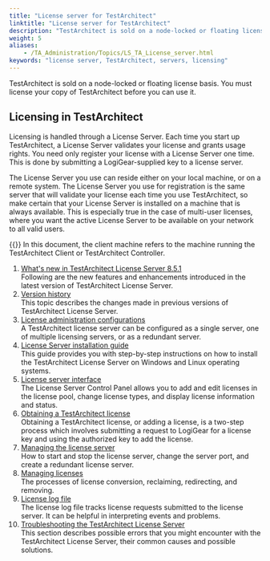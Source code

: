 ```yaml
--- 
title: "License server for TestArchitect"
linktitle: "License server for TestArchitect"
description: "TestArchitect is sold on a node-locked or floating license basis. You must license your copy of TestArchitect before you can use it."
weight: 5
aliases: 
    - /TA_Administration/Topics/LS_TA_License_server.html
keywords: "license server, TestArchitect, servers, licensing"
---
```


TestArchitect is sold on a node-locked or floating license basis. You must license your copy of TestArchitect before you can use it.

## Licensing in TestArchitect

Licensing is handled through a License Server. Each time you start up TestArchitect, a License Server validates your license and grants usage rights. You need only register your license with a License Server one time. This is done by submitting a LogiGear-supplied key to a license server.

The License Server you use can reside either on your local machine, or on a remote system. The License Server you use for registration is the same server that will validate your license each time you use TestArchitect, so make certain that your License Server is installed on a machine that is always available. This is especially true in the case of multi-user licenses, where you want the active License Server to be available on your network to all valid users.

{{<important>}} In this document, the client machine refers to the machine running the TestArchitect Client or TestArchitect Controller.

1.  [What's new in TestArchitect License Server 8.5.1](/TA_ReleaseNotes/DITA_source/Whats_New_LS.html)  
Following are the new features and enhancements introduced in the latest version of TestArchitect License Server.
2.  [Version history](/TA_ReleaseNotes/DITA_source/Version_History_LS.html)  
This topic describes the changes made in previous versions of TestArchitect License Server.
3.  [License administration configurations](/TA_Administration/Topics/LS_TA_admin_config.html)  
A TestArchitect license server can be configured as a single server, one of multiple licensing servers, or as a redundant server.
4.  [License Server installation guide](/TA_InstallationGuide/DITA_source/Topics/inst_LS.html)  
This guide provides you with step-by-step instructions on how to install the TestArchitect License Server on Windows and Linux operating systems.
5.  [License server interface](/TA_Administration/Topics/LS_TA_interface.html)  
The License Server Control Panel allows you to add and edit licenses in the license pool, change license types, and display license information and status.
6.  [Obtaining a TestArchitect license](/TA_Administration/Topics/LS_TA_obtaining_license.html)  
Obtaining a TestArchitect license, or adding a license, is a two-step process which involves submitting a request to LogiGear for a license key and using the authorized key to add the license.
7.  [Managing the license server](/TA_Administration/Topics/LS_TA_managing_license_server.html)  
How to start and stop the license server, change the server port, and create a redundant license server.
8.  [Managing licenses](/TA_Administration/Topics/LS_TA_managing_licenses.html)  
The processes of license conversion, reclaiming, redirecting, and removing.
9.  [License log file](/TA_Administration/Topics/adm_License_server_log_file.html)  
The license log file tracks license requests submitted to the license server. It can be helpful in interpreting events and problems.
10. [Troubleshooting the TestArchitect License Server](/TA_Administration/Topics/adm_LS_troubleshooting.html)  
This section describes possible errors that you might encounter with the TestArchitect License Server, their common causes and possible solutions.




